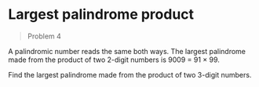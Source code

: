 # Largest palindrome product
> Problem 4

A palindromic number reads the same both ways. The largest palindrome made from
the product of two 2-digit numbers is 9009 = 91 × 99.

Find the largest palindrome made from the product of two 3-digit numbers.
